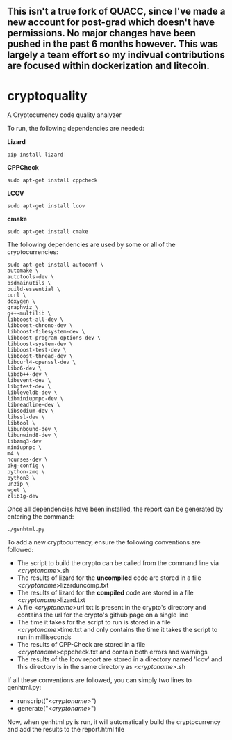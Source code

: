 ## This isn't a true fork of QUACC, since I've made a new account for post-grad which doesn't have permissions. No major changes have been pushed in the past 6 months however. This was largely a team effort so my indivual contributions are focused within dockerization and litecoin.

# cryptoquality
A Cryptocurrency code quality analyzer  

To run, the following dependencies are needed:  

__Lizard__  
```shell
pip install lizard
```  

__CPPCheck__  
```shell
sudo apt-get install cppcheck
```  

__LCOV__  
```shell
sudo apt-get install lcov
```  

__cmake__  
```shell
sudo apt-get install cmake
```  


The following dependencies are used by some or all of the cryptocurrencies:  

```shell
sudo apt-get install autoconf \
automake \
autotools-dev \
bsdmainutils \
build-essential \
curl \
doxygen \
graphviz \
g++-multilib \
libboost-all-dev \
libboost-chrono-dev \
libboost-filesystem-dev \
libboost-program-options-dev \
libboost-system-dev \
libboost-test-dev \
libboost-thread-dev \
libcurl4-openssl-dev \
libc6-dev \
libdb++-dev \
libevent-dev \
libgtest-dev \
libleveldb-dev \
libminiupnpc-dev \
libreadline-dev \
libsodium-dev \
libssl-dev \
libtool \
libunbound-dev \
libunwind8-dev \
libzmq3-dev
miniupnpc \
m4 \
ncurses-dev \
pkg-config \
python-zmq \
python3 \
unzip \
wget \
zlib1g-dev
```  

Once all dependencies have been installed, the report can be generated by entering the command:  
```shell
./genhtml.py
```

To add a new cryptocurrency, ensure the following conventions are followed:  
- The script to build the crypto can be called from the command line via <_cryptoname_\>.sh  
- The results of lizard for the **uncompiled** code are stored in a file <_cryptoname_\>lizarduncomp.txt  
- The results of lizard for the **compiled** code are stored in a file <_cryptoname_\>lizard.txt  
- A file <_cryptoname_\>url.txt is present in the crypto's directory and contains the url for the crypto's github page on a single line
- The time it takes for the script to run is stored in a file <_cryptoname_\>time.txt and only contains the time it takes the script to run in milliseconds  
- The results of CPP-Check are stored in a file <_cryptoname_\>cppcheck.txt and contain both errors and warnings  
- The results of the lcov report are stored in a directory named 'lcov' and this directory is in the same directory as <_cryptoname_\>.sh  

If all these conventions are followed, you can simply two lines to genhtml.py:  
- runscript("<_cryptoname_\>")
- generate("<_cryptoname_\>")  

Now, when genhtml.py is run, it will automatically build the cryptocurrency and add the results to the report.html file
